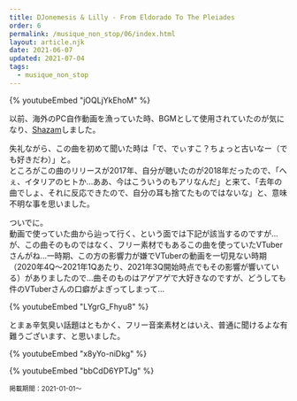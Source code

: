 ```yaml
---
title: DJonemesis & Lilly - From Eldorado To The Pleiades
order: 6
permalink: /musique_non_stop/06/index.html
layout: article.njk
date: 2021-06-07
updated: 2021-07-04
tags:
  - musique_non_stop
---
```


{% youtubeEmbed "jOQLjYkEhoM" %}

以前、海外のPC自作動画を漁っていた時、BGMとして使用されていたのが気になり、[Shazam](https://www.shazam.com/ja)しました。

失礼ながら、この曲を初めて聞いた時は「で、でぃすこ？ちょっと古いなー（でも好きだわ）」と。  
ところがこの曲のリリースが2017年、自分が聴いたのが2018年だったので、「へぇ、イタリアのヒトか…ああ、今はこういうのもアリなんだ」と来て、「去年の曲でしょ、それに反応できたので、自分の耳も捨てたものではないな」と、意味不明な事を思いました。

ついでに。  
動画で使っていた曲から辿って行く、という面では下記が該当するのですが…が、この曲そのものではなく、フリー素材でもあるこの曲を使っていたVTuberさんがね…一時期、この方の影響力が嫌でVTuberの動画を一切見ない時期（2020年4Q〜2021年1Qあたり、2021年3Q開始時点でもその影響が響いている）がありましたので…曲そのものはアゲアゲで大好きなのですが、どうしても件のVTuberさんの口癖がよぎってしまって…

{% youtubeEmbed "LYgrG_Fhyu8" %}

とまぁ辛気臭い話題はともかく、フリー音楽素材とはいえ、普通に聞けるよな有難うございます、と思いました。

{% youtubeEmbed "x8yYo-niDkg" %}

{% youtubeEmbed "bbCdD6YPTJg" %}

<small>掲載期間：2021-01-01〜</small>
